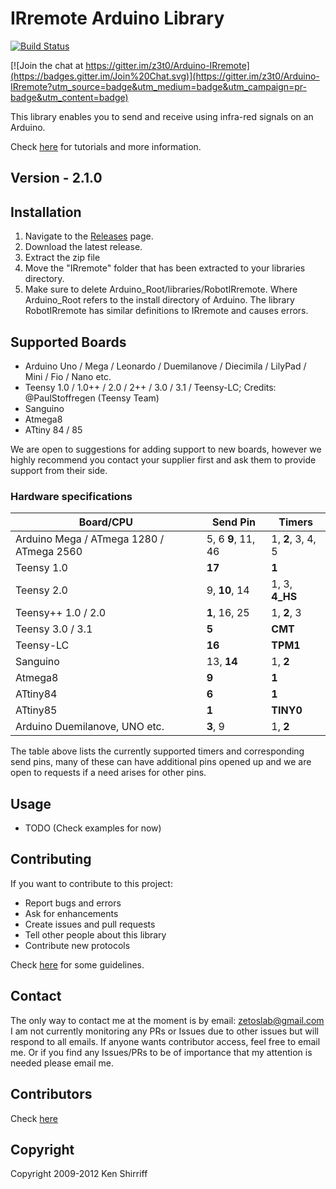 # IRremote Arduino Library

[![Build Status](https://travis-ci.org/z3t0/Arduino-IRremote.svg?branch=master)](https://travis-ci.org/z3t0/Arduino-IRremote)

[![Join the chat at https://gitter.im/z3t0/Arduino-IRremote](https://badges.gitter.im/Join%20Chat.svg)](https://gitter.im/z3t0/Arduino-IRremote?utm_source=badge&utm_medium=badge&utm_campaign=pr-badge&utm_content=badge)

This library enables you to send and receive using infra-red signals on an Arduino.

Check [here](http://z3t0.github.io/Arduino-IRremote/) for tutorials and more information.

## Version - 2.1.0

## Installation
1. Navigate to the [Releases](https://github.com/z3t0/Arduino-IRremote/releases) page.
2. Download the latest release.
3. Extract the zip file
4. Move the "IRremote" folder that has been extracted to your libraries directory.
5. Make sure to delete Arduino_Root/libraries/RobotIRremote. Where Arduino_Root refers to the install directory of Arduino. The library RobotIRremote has similar definitions to IRremote and causes errors.

## Supported Boards
- Arduino Uno / Mega / Leonardo / Duemilanove / Diecimila / LilyPad / Mini / Fio / Nano etc.
- Teensy 1.0 / 1.0++ / 2.0 / 2++ / 3.0 / 3.1 / Teensy-LC; Credits: @PaulStoffregen (Teensy Team)
- Sanguino
- Atmega8
- ATtiny 84 / 85

We are open to suggestions for adding support to new boards, however we highly recommend you contact your supplier first and ask them to provide support from their side.

### Hardware specifications

| Board/CPU                                | Send Pin           | Timers            |
|------------------------------------------|--------------------|-------------------|
| Arduino Mega / ATmega 1280 / ATmega 2560 | 5, 6 **9**, 11, 46 | 1, **2**, 3, 4, 5 |
| Teensy 1.0                               | **17**             | **1**             |
| Teensy 2.0                               | 9, **10**, 14      | 1, 3, **4_HS**    |
| Teensy++ 1.0 / 2.0                       | **1**, 16, 25      | 1, **2**, 3       |
| Teensy 3.0 / 3.1                         | **5**              | **CMT**           |
| Teensy-LC                                | **16**             | **TPM1**          |
| Sanguino                                 | 13, **14**         | 1, **2**          |
| Atmega8                                  | **9**              | **1**             |
| ATtiny84                                 | **6**              | **1**             |
| ATtiny85                                 | **1**              | **TINY0**         |
| Arduino Duemilanove, UNO etc.            | **3**, 9           | 1, **2**          |

The table above lists the currently supported timers and corresponding send pins, many of these can have additional pins opened up and we are open to requests if a need arises for other pins.

## Usage
- TODO (Check examples for now)

## Contributing
If you want to contribute to this project:
- Report bugs and errors
- Ask for enhancements
- Create issues and pull requests
- Tell other people about this library
- Contribute new protocols

Check [here](Contributing.md) for some guidelines.

## Contact
The only way to contact me at the moment is by email: zetoslab@gmail.com
I am not currently monitoring any PRs or Issues due to other issues but will respond to all emails. If anyone wants contributor access, feel free to email me. Or if you find any Issues/PRs to be of importance that my attention is needed please email me.

## Contributors
Check [here](Contributors.md)

## Copyright
Copyright 2009-2012 Ken Shirriff
